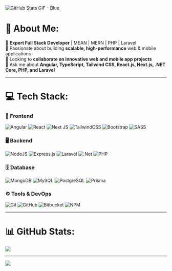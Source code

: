 ![GitHub Stats GIF - Blue](https://media-hosting.imagekit.io//79950f063a534620/github-bg-blue-optimized.gif?Expires=1835728818&Key-Pair-Id=K2ZIVPTIP2VGHC&Signature=vfb8ok18-~zDmJUwCR31UdmRv58jd6MBNsfIEk2uVPXF2Fwbvgdtaxmo5CG~EBRzVctnvvoVY1Cr6qUoqb4mJoKGvba6ddTFpZob4PGu~PFmvT2ZeCR8HTb1ah0YCO9Jk3qgw9-uwqZPeuEp5HvafCSwg2YDea36Dt9TZfXOO3-bK9nR-GgTi9~00K~n1~fmvC~eKK0OYAW2AKBY2yqjxMofG7J8ySkZ3f3fDicivMMIW7Q5NPUO7cbnEo0hugZa6jn1kbbzPOvGJ2DA~CGf5~77fBSadcrXkLZ6AfTWB5B4wpymXSw3ZIab9MZQaNujaBMJLzEODlHwi93ZuL9PJw__)


# 💫 About Me:
🚀 **Expert Full Stack Developer** | MEAN | MERN | PHP | Laravel  
🎯 Passionate about building **scalable, high-performance** web & mobile applications  
👯 Looking to **collaborate on innovative web and mobile app projects**  
💬 Ask me about **Angular, TypeScript, Tailwind CSS, React.js, Next.js, .NET Core, PHP, and Laravel** 

---

# 💻 Tech Stack:

### 🚀 Frontend  
![Angular](https://img.shields.io/badge/angular-%23DD0031.svg?style=for-the-badge&logo=angular&logoColor=white) ![React](https://img.shields.io/badge/react-%2320232a.svg?style=for-the-badge&logo=react&logoColor=%2361DAFB) ![Next JS](https://img.shields.io/badge/Next-black?style=for-the-badge&logo=next.js&logoColor=white) ![TailwindCSS](https://img.shields.io/badge/tailwindcss-%2338B2AC.svg?style=for-the-badge&logo=tailwind-css&logoColor=white) ![Bootstrap](https://img.shields.io/badge/bootstrap-%238511FA.svg?style=for-the-badge&logo=bootstrap&logoColor=white) ![SASS](https://img.shields.io/badge/SASS-hotpink.svg?style=for-the-badge&logo=SASS&logoColor=white)  

### 🖥️ Backend  
![NodeJS](https://img.shields.io/badge/node.js-6DA55F?style=for-the-badge&logo=node.js&logoColor=white) ![Express.js](https://img.shields.io/badge/express.js-%23404d59.svg?style=for-the-badge&logo=express&logoColor=%2361DAFB) ![Laravel](https://img.shields.io/badge/laravel-%23FF2D20.svg?style=for-the-badge&logo=laravel&logoColor=white) ![.Net](https://img.shields.io/badge/.NET-5C2D91?style=for-the-badge&logo=.net&logoColor=white) ![PHP](https://img.shields.io/badge/php-%23777BB4.svg?style=for-the-badge&logo=php&logoColor=white)  

### 🗄️ Database  
![MongoDB](https://img.shields.io/badge/MongoDB-%234ea94b.svg?style=for-the-badge&logo=mongodb&logoColor=white) ![MySQL](https://img.shields.io/badge/mysql-4479A1.svg?style=for-the-badge&logo=mysql&logoColor=white) ![PostgreSQL](https://img.shields.io/badge/postgres-%23316192.svg?style=for-the-badge&logo=postgresql&logoColor=white) ![Prisma](https://img.shields.io/badge/Prisma-3982CE?style=for-the-badge&logo=Prisma&logoColor=white)  

### ⚙️ Tools & DevOps  
![Git](https://img.shields.io/badge/git-%23F05033.svg?style=for-the-badge&logo=git&logoColor=white) ![GitHub](https://img.shields.io/badge/github-%23121011.svg?style=for-the-badge&logo=github&logoColor=white) ![Bitbucket](https://img.shields.io/badge/bitbucket-%230047B3.svg?style=for-the-badge&logo=bitbucket&logoColor=white) ![NPM](https://img.shields.io/badge/NPM-%23CB3837.svg?style=for-the-badge&logo=npm&logoColor=white)


---

# 📊 GitHub Stats:
![](https://github-readme-stats.vercel.app/api/top-langs/?username=Tee-Rexx&theme=dark&hide_border=false&include_all_commits=false&count_private=false&layout=compact)  

---

[![](https://visitcount.itsvg.in/api?id=Tee-Rexx&icon=2&color=9)](https://visitcount.itsvg.in)
